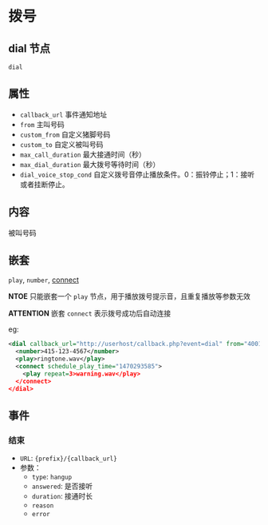 # 拨号

## dial 节点
```
dial
```

## 属性
- `callback_url`            事件通知地址
- `from`                    主叫号码
- `custom_from`             自定义猪脚号码
- `custom_to`               自定义被叫号码
- `max_call_duration`       最大接通时间（秒）
- `max_dial_duration`       最大拨号等待时间（秒）
- `dial_voice_stop_cond`    自定义拨号音停止播放条件。0：振铃停止；1：接听或者挂断停止。

## 内容
被叫号码

## 嵌套
`play`, `number`, [connect](connect.md)

**NTOE** 只能嵌套一个 `play` 节点，用于播放拨号提示音，且重复播放等参数无效

**ATTENTION** 嵌套 `connect` 表示拨号成功后自动连接

eg:

```xml
<dial callback_url="http://userhost/callback.php?event=dial" from="4001546646464">
  <number>415-123-4567</number>
  <play>ringtone.wav</play>
  <connect schedule_play_time="1470293585">
    <play repeat=3>warning.wav</play>
  </connect>
</dial>
```

## 事件

### 结束
- `URL`: `{prefix}/{callback_url}`
- 参数：
  - `type`: `hangup`
  - `answered`: 是否接听
  - `duration`: 接通时长
  - `reason`
  - `error`
